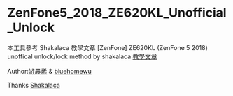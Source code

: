 # ZenFone5_2018_ZE620KL_Unofficial_Unlock
本工具參考 Shakalaca 教學文章
[ZenFone] ZE620KL (ZenFone 5 2018) unoffical unlock/lock method by shakalaca
[教學文章](https://link.medium.com/li5AvRrch7)

Author:[游晨烯](https://github.com/chencyu) & [bluehomewu](https://github.com/bluehomewu)

Thanks [Shakalaca](https://github.com/shakalaca)


